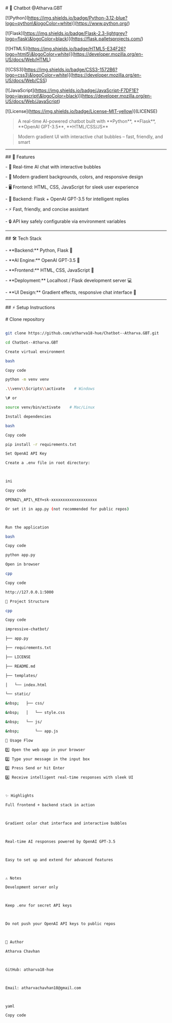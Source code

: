 \# 🤖 Chatbot @Atharva.GBT



\[!\[Python](https://img.shields.io/badge/Python-3.12-blue?logo=python\&logoColor=white)](https://www.python.org/) 

\[!\[Flask](https://img.shields.io/badge/Flask-2.3-lightgrey?logo=flask\&logoColor=black)](https://flask.palletsprojects.com/) 

\[!\[HTML5](https://img.shields.io/badge/HTML5-E34F26?logo=html5\&logoColor=white)](https://developer.mozilla.org/en-US/docs/Web/HTML) 

\[!\[CSS3](https://img.shields.io/badge/CSS3-1572B6?logo=css3\&logoColor=white)](https://developer.mozilla.org/en-US/docs/Web/CSS) 

\[!\[JavaScript](https://img.shields.io/badge/JavaScript-F7DF1E?logo=javascript\&logoColor=black)](https://developer.mozilla.org/en-US/docs/Web/JavaScript)

\[!\[License](https://img.shields.io/badge/License-MIT-yellow)](LICENSE)



> A real-time AI-powered chatbot built with \*\*Python\*\*, \*\*Flask\*\*, \*\*OpenAI GPT-3.5\*\*, \*\*HTML/CSS/JS\*\*  

> Modern gradient UI with interactive chat bubbles – fast, friendly, and smart  



---



\## 🔹 Features

\- 💬 Real-time AI chat with interactive bubbles  

\- 🎨 Modern gradient backgrounds, colors, and responsive design  

\- 🖥️ Frontend: HTML, CSS, JavaScript for sleek user experience  

\- 🤖 Backend: Flask + OpenAI GPT-3.5 for intelligent replies  

\- ⚡ Fast, friendly, and concise assistant  

\- 🔒 API key safely configurable via environment variables  



---



\## 🛠️ Tech Stack

\- \*\*Backend:\*\* Python, Flask 🐍  

\- \*\*AI Engine:\*\* OpenAI GPT-3.5 🤖  

\- \*\*Frontend:\*\* HTML, CSS, JavaScript 🎨  

\- \*\*Deployment:\*\* Localhost / Flask development server 💻  

\- \*\*UI Design:\*\* Gradient effects, responsive chat interface 🌈  



---



\## ⚡ Setup Instructions



\# Clone repository

```bash

git clone https://github.com/atharva18-hue/Chatbot--Atharva.GBT.git

cd Chatbot--Atharva.GBT

Create virtual environment

bash

Copy code

python -m venv venv

.\\venv\\Scripts\\activate    # Windows

\# or

source venv/bin/activate    # Mac/Linux

Install dependencies

bash

Copy code

pip install -r requirements.txt

Set OpenAI API Key

Create a .env file in root directory:



ini

Copy code

OPENAI\_API\_KEY=sk-xxxxxxxxxxxxxxxxxxxx

Or set it in app.py (not recommended for public repos)



Run the application

bash

Copy code

python app.py

Open in browser

cpp

Copy code

http://127.0.0.1:5000

📂 Project Structure

cpp

Copy code

impressive-chatbot/

├── app.py

├── requirements.txt

├── LICENSE

├── README.md

├── templates/

│   └── index.html

└── static/

&nbsp;   ├── css/

&nbsp;   │   └── style.css

&nbsp;   └── js/

&nbsp;       └── app.js

💬 Usage Flow

1️⃣ Open the web app in your browser

2️⃣ Type your message in the input box

3️⃣ Press Send or hit Enter

4️⃣ Receive intelligent real-time responses with sleek UI



✨ Highlights

Full frontend + backend stack in action



Gradient color chat interface and interactive bubbles



Real-time AI responses powered by OpenAI GPT-3.5



Easy to set up and extend for advanced features



⚠️ Notes

Development server only



Keep .env for secret API keys



Do not push your OpenAI API keys to public repos



👤 Author

Atharva Chavhan



GitHub: atharva18-hue



Email: atharvachavhan18@gmail.com



yaml

Copy code



